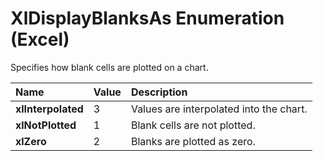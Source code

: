 
# XlDisplayBlanksAs Enumeration (Excel)

Specifies how blank cells are plotted on a chart.



|**Name**|**Value**|**Description**|
|:-----|:-----|:-----|
| **xlInterpolated**|3|Values are interpolated into the chart.|
| **xlNotPlotted**|1|Blank cells are not plotted.|
| **xlZero**|2|Blanks are plotted as zero.|
